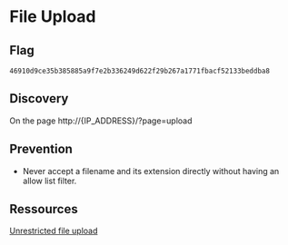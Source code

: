 # File Upload

## Flag

```
46910d9ce35b385885a9f7e2b336249d622f29b267a1771fbacf52133beddba8
```

## Discovery

On the page http://{IP_ADDRESS}/?page=upload

## Prevention

- Never accept a filename and its extension directly without having an allow list filter.

## Ressources

[Unrestricted file upload](https://owasp.org/www-community/vulnerabilities/Unrestricted_File_Upload)
